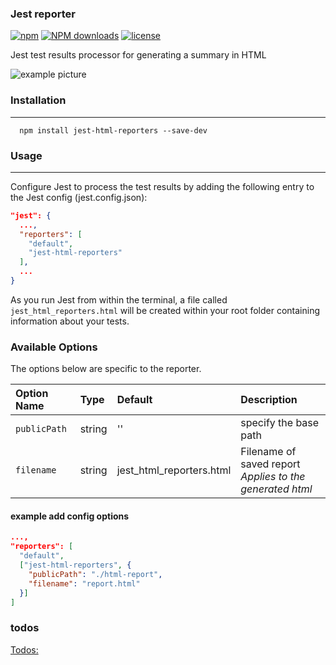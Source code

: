 ### Jest reporter

[![npm](https://img.shields.io/npm/v/jest-html-reporters.svg)](https://www.npmjs.com/package/jest-html-reporters)
[![NPM downloads](http://img.shields.io/npm/dm/jest-html-reporters.svg?style=flat-square)](http://npmjs.com/jest-html-reporters)
[![license](https://img.shields.io/npm/l/jest-html-reporters.svg)](https://www.npmjs.com/package/jest-html-reporters)


Jest test results processor for generating a summary in HTML

![example picture](./show.gif)

### Installation

---

```shell
  npm install jest-html-reporters --save-dev
```

### Usage
----
Configure Jest to process the test results by adding the following entry to the Jest config (jest.config.json):
```json
"jest": {
  ...,
  "reporters": [
    "default",
    "jest-html-reporters"
  ],
  ...
}

```
As you run Jest from within the terminal, a file called `jest_html_reporters.html` will be created within your root folder containing information about your tests.

### Available Options
The options below are specific to the reporter.

Option Name | Type | Default | Description 
:---------- | :--- | :------ | :----------
`publicPath` | string | '' | specify the base path
`filename` | string | jest_html_reporters.html | Filename of saved report <br> *Applies to the generated html*

#### example add config options 
```json
...,
"reporters": [
  "default",
  ["jest-html-reporters", {
    "publicPath": "./html-report",
    "filename": "report.html"
  }]
]
```
### todos

[Todos:](https://github.com/Hazyzh/jest-html-reporters/issues/1)
